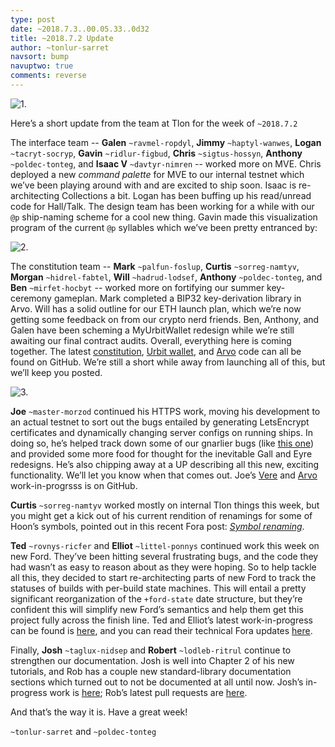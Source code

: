 ```yaml
---
type: post
date: ~2018.7.3..00.05.33..0d32
title: ~2018.7.2 Update
author: ~tonlur-sarret
navsort: bump
navuptwo: true
comments: reverse
---
```


![1.](https://media.urbit.org/fora/updates/~2018.7.2-Update-1.jpg)

Here’s a short update from the team at Tlon for the week of `~2018.7.2`

The interface team -- **Galen** `~ravmel-ropdyl`, **Jimmy** `~haptyl-wanwes`, **Logan** `~tacryt-socryp`, **Gavin** `~ridlur-figbud`, **Chris** `~sigtus-hossyn`, **Anthony** `~poldec-tonteg`, and **Isaac V** `~davtyr-nimren` -- worked more on MVE. Chris deployed a new _command palette_ for MVE to our internal testnet which we’ve been playing around with and are excited to ship soon. Isaac is re-architecting Collections a bit. Logan has been buffing up his read/unread code for Hall/Talk. The design team has been working for a while with our `@p` ship-naming scheme for a cool new thing. Gavin made this visualization program of the current `@p` syllables which we’ve been pretty entranced by:

![2.](https://media.urbit.org/fora/updates/~2018.7.2-Update-2.jpg)

The constitution team -- **Mark** `~palfun-foslup`, **Curtis** `~sorreg-namtyv`, **Morgan**  `~hidrel-fabtel`, **Will** `~hadrud-lodsef`, **Anthony** `~poldec-tonteg`, and **Ben** `~mirfet-hocbyt` -- worked more on fortifying our summer key-ceremony gameplan. Mark completed a BIP32 key-derivation library in Arvo. Will has a solid outline for our ETH launch plan, which we’re now getting some feedback on from our crypto nerd friends. Ben, Anthony, and Galen have been scheming a MyUrbitWallet redesign while we’re still awaiting our final contract audits. Overall, everything here is coming together. The latest [constitution](https://github.com/urbit/constitution), [Urbit wallet](https://github.com/urbit/etherwallet), and [Arvo](https://github.com/Fang-/arvo/tree/research-constitution) code can all be found on GitHub. We’re still a short while away from launching all of this, but we’ll keep you posted.

![3.](https://media.urbit.org/fora/updates/~2018.7.2-Update-3.jpg)

**Joe** `~master-morzod` continued his HTTPS work, moving his development to an actual testnet to sort out the bugs entailed by generating LetsEncrypt certificates and dynamically changing server configs on running ships. In doing so, he’s helped track down some of our gnarlier bugs (like [this one](https://github.com/urbit/arvo/issues/740)) and provided some more food for thought for the inevitable Gall and Eyre redesigns. He’s also chipping away at a UP describing all this new, exciting functionality. We’ll let you know when that comes out. Joe’s [Vere](https://github.com/joemfb/urbit/branches) and [Arvo](https://github.com/joemfb/arvo/branches) work-in-progrsss is on GitHub.

**Curtis** `~sorreg-namtyv` worked mostly on internal Tlon things this week, but you might get a kick out of his current rendition of renamings for some of Hoon’s symbols, pointed out in this recent Fora post: [_Symbol renaming_](https://fora.urbit.org/general/posts/~2018.7.2..01.08.03..c4af~/).

**Ted** `~rovnys-ricfer` and **Elliot** `~littel-ponnys` continued work this week on new Ford. They’ve been hitting several frustrating bugs, and the code they had wasn’t as easy to reason about as they were hoping. So to help tackle all this, they decided to start re-architecting parts of new Ford to track the statuses of builds with per-build state machines. This will entail a pretty significant reorganization of the `+ford-state` date structure, but they’re confident this will simplify new Ford’s semantics and help them get this project fully across the finish line. Ted and Elliot’s latest work-in-progress can be found is [here](https://github.com/urbit/arvo/branches/all?utf8=%E2%9C%93&query=ford-turbo), and you can read their technical Fora updates [here](https://fora.urbit.org/proposals/posts/~2018.3.15..04.24.35..a47f~/).

Finally, **Josh** `~taglux-nidsep` and **Robert** `~lodleb-ritrul` continue to strengthen our documentation. Josh is well into Chapter 2 of his new tutorials, and Rob has a couple new standard-library documentation sections which turned out to not be documented at all until now. Josh’s in-progress work is [here](https://github.com/joshuareagan/doc-drafts); Rob’s latest pull requests are [here](https://github.com/urbit/docs/pulls). 

And that’s the way it is. Have a great week!

`~tonlur-sarret` and `~poldec-tonteg`
